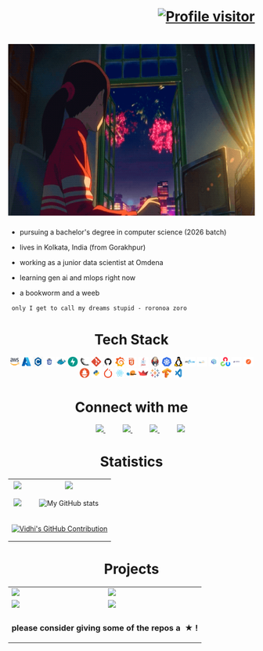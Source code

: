 <h1 align="right"><a href="https://komarev.com/ghpvc/?username=vvidhig"><img align="center" src="https://komarev.com/ghpvc/?username=vvidhig&label=Viewers&color=000000&style=flat" alt="Profile visitor" height="30" width="120"/></a></h1>

<h1 align="center">
    <img src="header-images\c033b4758102573e65c8b1920c9bfbff.gif" height="350" width="900" />
</h1>

<div>
     
- pursuing a bachelor's degree in computer science (2026 batch)

- lives in Kolkata, India (from Gorakhpur)
  
- working as a junior data scientist at Omdena

- learning gen ai and mlops right now

- a bookworm and a weeb

</p>

```
 only I get to call my dreams stupid - roronoa zoro
```

#

</div>

<div align="center">
    
# Tech Stack

<img src="skills/aws.jpg" height="20" width="20">
<img src="skills/azure.png" height="20" width="20">
<img src="skills/c.png" height="20" width="20">
<img src="skills/css.png" height="20" width="20">
<img src="skills/docker.png" height="20" width="20">
<img src="skills/fastapi.png" height="20" width="20">
<img src="skills/flask.png" height="20" width="20">
<img src="skills/git.png" height="20" width="20">
<img src="skills/github.jpg" height="20" width="20">
<img src="skills/grafana.png" height="20" width="20">
<img src="skills/html.jpg" height="20" width="20">
<img src="skills/java.webp" height="20" width="20">
<img src="skills/jenkins.png" height="20" width="20">
<img src="skills/kubernetes.png" height="20" width="20">
<img src="skills/linux.png" height="20" width="20">
<img src="skills/mlflow.png" height="20" width="20">
<img src="skills/mysql.png" height="20" width="20">
<img src="skills/numpy.webp" height="20" width="20">
<img src="skills/opencv.png" height="20" width="20">
<img src="skills/pandas.png" height="20" width="20">
<img src="skills/postman.png" height="20" width="20">
<img src="skills/prometheus.png" height="20" width="20">
<img src="skills/python.webp" height="20" width="20">
<img src="skills/pytorch.png" height="20" width="20">
<img src="skills/react.png" height="20" width="20">
<img src="skills/sklearn.png" height="20" width="20">
<img src="skills/streamlit.png" height="20" width="20">
<img src="skills/tableau.png" height="20" width="20">
<img src="skills/tensorflow.png" height="20" width="20">
<img src="skills/vscode.jpg" height="20" width="20">

</div>

#

<div align="center">

# Connect with me

&nbsp;&nbsp;&nbsp;&nbsp;&nbsp;&nbsp;&nbsp;&nbsp;
<a href="https://mail.google.com/mail/u/?authuser=vidhidoesnotreply@gmail.com">
<img src="https://img.shields.io/badge/Gmail-D83A7C?style=for-the-badge&logo=gmail&logoColor=white">
</a>
&nbsp;&nbsp;&nbsp;&nbsp;&nbsp;&nbsp;&nbsp;&nbsp;
<a href="https://agritech-milano.slack.com/team/U0712TN1PA4">
<img src="https://img.shields.io/badge/Slack-F8D847?style=for-the-badge&logo=slack&logoColor=white">
</a>
&nbsp;&nbsp;&nbsp;&nbsp;&nbsp;&nbsp;&nbsp;&nbsp;
<a href="https://www.linkedin.com/in/vvidhig310105/">
<img src="https://img.shields.io/badge/Linkedin-AE81FF?style=for-the-badge&logo=linkedin&logoColor=white">
</a>
&nbsp;&nbsp;&nbsp;&nbsp;&nbsp;&nbsp;&nbsp;&nbsp;
<a href="https://www.instagram.com/vvidhig/?">
<img src="https://img.shields.io/badge/Instagram-A9FEF7?style=for-the-badge&logo=instagram&logoColor=white">
</a>
</div>

#

<div align="center">
    
# Statistics

<table align="center">  
    <tr><td align="center">
    <a href="/"><img align="center" src="https://github-readme-stats.vercel.app/api/top-langs/?username=vvidhig&layout=compact&theme=radical" width="500"/></a>
</td>
    <td align="center">
        <a href="/"><img align="center" src="http://github-profile-summary-cards.vercel.app/api/cards/productive-time?username=vvidhig&theme=radical" width="500"/></a>
    </td></tr>
    <tr><td align="center">

![](https://github-readme-streak-stats.herokuapp.com/?user=vvidhig&theme=radical)
</td>
<td align="center">

![My GitHub stats](https://github-readme-stats.vercel.app/api?username=vvidhig\&show_icons=true\&theme=radical)

</td></tr>
    <tr>
        <td align="center" colspan="2">
            <p align="center">
              <a href="https://github.com/vvidhig">
    <img src="https://github-profile-summary-cards.vercel.app/api/cards/profile-details?username=vvidhig&theme=radical" alt="Vidhi's GitHub Contribution" width="1000"/>  </a>
</p></td> </tr>
</table>
</div>

#

<div align="center">

# Projects

<table align="center" cellspacing="3">
<tr><td>
<a href="https://github.com/vvidhig/Loan-Prediction-Model-Package"><img src="https://github-readme-stats.vercel.app/api/pin/?username=vvidhig&repo=Loan-Prediction-Model-Package&cache_seconds=86400&theme=radical" width="500"></a>
</td><td>
<a href="https://github.com/vvidhig/Malarial-Cell-Detection-Model"><img src="https://github-readme-stats.vercel.app/api/pin/?username=vvidhig&repo=Malarial-Cell-Detection-Model&cache_seconds=86400&theme=radical" width="500"></a>
</td></tr><tr><td>
<a href="https://github.com/vvidhig/Human-Activity-Recognition-using-Smartphone-Data"><img src="https://github-readme-stats.vercel.app/api/pin/?username=vvidhig&repo=Human-Activity-Recognition-using-Smartphone-Data&cache_seconds=86400&theme=radical" width="500"></a>
</td><td>
<a href="https://github.com/vvidhig/Solar-Irradiance-Prediction-Model"><img src="https://github-readme-stats.vercel.app/api/pin/?username=vvidhig&repo=Solar-Irradiance-Prediction-Model&cache_seconds=86400&theme=radical" width="500"></a>
</td></tr>
<tr>
    <td align="center" colspan="2"><h3 align="center">please consider giving some of the repos a &nbsp;★&nbsp;!</h3></td>
</tr></table>
</div>





